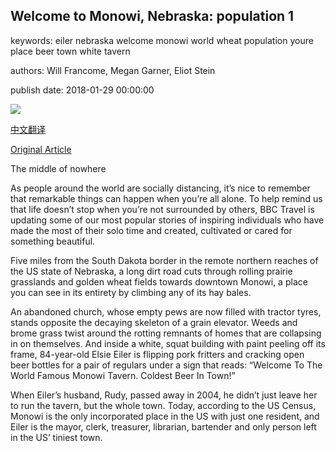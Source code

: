 ## Welcome to Monowi, Nebraska: population 1

keywords: eiler nebraska welcome monowi world wheat population youre place beer town white tavern

authors: Will Francome, Megan Garner, Eliot Stein

publish date: 2018-01-29 00:00:00

![](https://ichef.bbci.co.uk/wwfeatures/live/624_351/images/live/p0/5w/gx/p05wgx63.jpg)

[中文翻译](Welcome%20to%20Monowi%2C%20Nebraska%3A%20population%201_zh.md)

[Original Article](http://www.bbc.com/travel/gallery/20180129-welcome-to-monowi-nebraska-population-1)

The middle of nowhere

As people around the world are socially distancing, it’s nice to remember that remarkable things can happen when you’re all alone. To help remind us that life doesn’t stop when you’re not surrounded by others, BBC Travel is updating some of our most popular stories of inspiring individuals who have made the most of their solo time and created, cultivated or cared for something beautiful.

Five miles from the South Dakota border in the remote northern reaches of the US state of Nebraska, a long dirt road cuts through rolling prairie grasslands and golden wheat fields towards downtown Monowi, a place you can see in its entirety by climbing any of its hay bales.

An abandoned church, whose empty pews are now filled with tractor tyres, stands opposite the decaying skeleton of a grain elevator. Weeds and brome grass twist around the rotting remnants of homes that are collapsing in on themselves. And inside a white, squat building with paint peeling off its frame, 84-year-old Elsie Eiler is flipping pork fritters and cracking open beer bottles for a pair of regulars under a sign that reads: “Welcome To The World Famous Monowi Tavern. Coldest Beer In Town\!”

When Eiler’s husband, Rudy, passed away in 2004, he didn’t just leave her to run the tavern, but the whole town. Today, according to the US Census, Monowi is the only incorporated place in the US with just one resident, and Eiler is the mayor, clerk, treasurer, librarian, bartender and only person left in the US’ tiniest town.